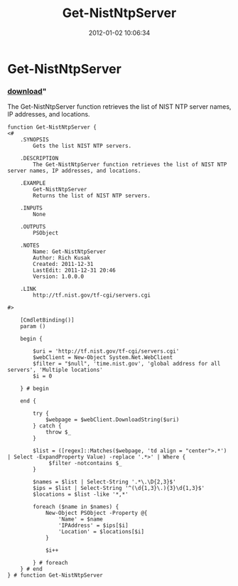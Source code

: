 ﻿---
pid:            3138
parent:         0
children:       
poster:         Rich Kusak
title:          Get-NistNtpServer
date:           2012-01-02 10:06:34
format:         posh
---

# Get-NistNtpServer

### [download](3138.ps1)"

The Get-NistNtpServer function retrieves the list of NIST NTP server names, IP addresses, and locations.


```posh
function Get-NistNtpServer {
<#
	.SYNOPSIS
		Gets the list NIST NTP servers.

	.DESCRIPTION
		The Get-NistNtpServer function retrieves the list of NIST NTP server names, IP addresses, and locations.

	.EXAMPLE
		Get-NistNtpServer
		Returns the list of NIST NTP servers.

	.INPUTS
		None

	.OUTPUTS
		PSObject

	.NOTES
		Name: Get-NistNtpServer
		Author: Rich Kusak
		Created: 2011-12-31
		LastEdit: 2011-12-31 20:46
		Version: 1.0.0.0

	.LINK
		http://tf.nist.gov/tf-cgi/servers.cgi

#>

	[CmdletBinding()]
	param ()
	
	begin {
	
		$uri = 'http://tf.nist.gov/tf-cgi/servers.cgi'
		$webClient = New-Object System.Net.WebClient
		$filter = "$null", 'time.nist.gov', 'global address for all servers', 'Multiple locations'
		$i = 0

	} # begin
	
	end {
	
		try {
			$webpage = $webClient.DownloadString($uri)
		} catch {
			throw $_
		}
		
		$list = ([regex]::Matches($webpage, 'td align = "center">.*') | Select -ExpandProperty Value) -replace '.*>' | Where {
			 $filter -notcontains $_
		}
		
		$names = $list | Select-String '.*\.\D{2,3}$'
		$ips = $list | Select-String '^(\d{1,3}\.){3}\d{1,3}$'
		$locations = $list -like '*,*'
		
		foreach ($name in $names) {
			New-Object PSObject -Property @{
				'Name' = $name
				'IPAddress' = $ips[$i]
				'Location' = $locations[$i]
			}

			$i++
			
		} # foreach
	} # end
} # function Get-NistNtpServer

```
